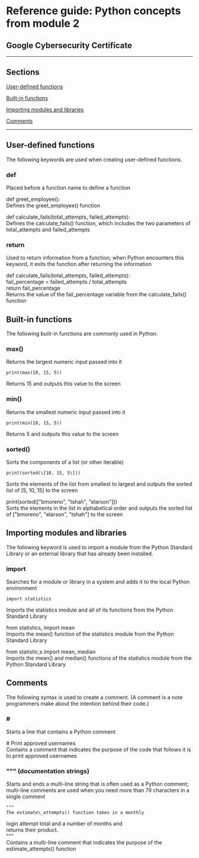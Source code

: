 # Reference guide: Python concepts from module 2 

## Google Cybersecurity Certificate

---

## Sections

[User-defined functions](#bookmark=id.xcx24prio5ex)

[Built-in functions](#bookmark=id.uh4rjkgvfdy)

[Importing modules and libraries](#bookmark=id.63b3hqo0vf85)

[Comments](#bookmark=kix.eb4pwrtvjp24)

---

## User-defined functions

The following keywords are used when creating user-defined functions.

### **def**

Placed before a function name to define a function

def greet\_employee():  
Defines the greet\_employee() function

def calculate\_fails(total\_attempts, failed\_attempts):  
Defines the calculate\_fails() function, which includes the two parameters of total\_attempts and failed\_attempts

### **return**

Used to return information from a function; when Python encounters this keyword, it exits the function after returning the information

def calculate\_fails(total\_attempts, failed\_attempts):  
    fail\_percentage \= failed\_attempts / total\_attempts  
    return fail\_percentage  
Returns the value of the fail\_percentage variable from the calculate\_fails() function

## Built-in functions

The following built-in functions are commonly used in Python.

### **max()**

Returns the largest numeric input passed into it

	print(max(10, 15, 5))  
Returns 15 and outputs this value to the screen

### **min()**

Returns the smallest numeric input passed into it

	print(min(10, 15, 5))  
Returns 5 and outputs this value to the screen

### **sorted()**

Sorts the components of a list (or other iterable)

	print(sorted(\[10, 15, 5\]))  
Sorts the elements of the list from smallest to largest and outputs the sorted list of \[5, 10, 15\] to the screen 

print(sorted(\["bmoreno", "tshah", "elarson"\]))  
Sorts the elements in the list in alphabetical order and outputs the sorted list of \["bmoreno", "elarson", "tshah"\] to the screen

## Importing modules and libraries

The following keyword is used to import a module from the Python Standard Library or an external library that has already been installed.

### **import**

Searches for a module or library in a system and adds it to the local Python environment

	import statistics  
Imports the statistics module and all of its functions from the Python Standard Library

from statistics, import mean   
Imports the mean() function of the statistics module from the Python Standard Library

from statistic,s import mean, median  
Imports the mean() and median() functions of the statistics module from the Python Standard Library

## Comments

The following syntax is used to create a comment. (A comment is a note programmers make about the intention behind their code.)

### **\#**

Starts a line that contains a Python comment

\# Print approved usernames  
Contains a comment that indicates the purpose of the code that follows it is to print approved usernames

### **""" (documentation strings)**

Starts and ends a multi-line string that is often used as a Python comment; multi-line comments are used when you need more than 79 characters in a single comment 

	"""  
	The estimate\_attempts() function takes in a monthly  
login attempt total and a number of months and  
returns their product.  
	"""  
Contains a multi-line comment that indicates the purpose of the estimate\_attempts() function  
